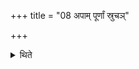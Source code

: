 +++
title = "08 अपाम् पूर्णां स्रुचञ्"

+++

<details><summary>थिते</summary>

8. According to some he pours a ladleful water (on it instead of ghee).  
</details>

